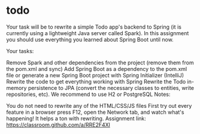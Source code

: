 # todo

Your task will be to rewrite a simple Todo app's backend to Spring (it is currently using a lightweight Java server called Spark). In this assignment you should use everything you learned about Spring Boot until now.

Your tasks:

Remove Spark and other dependencies from the project (remove them from the pom.xml and sync)
Add Spring Boot as a dependency to the pom.xml file or generate a new Spring Boot project with Spring Initializer (IntelliJ)
Rewrite the code to get everything working with Spring
Rewrite the Todo in-memory persistence to JPA (convert the necessary classes to entities, write repositories, etc). We recommend to use H2 or PostgreSQL
Notes:

You do not need to rewrite any of the HTML/CSS/JS files
First try out every feature in a browser
press F12, open the Network tab, and watch what's happening! It helps a ton with rewriting.
Assignment link: https://classroom.github.com/a/RRE2F4Xl

